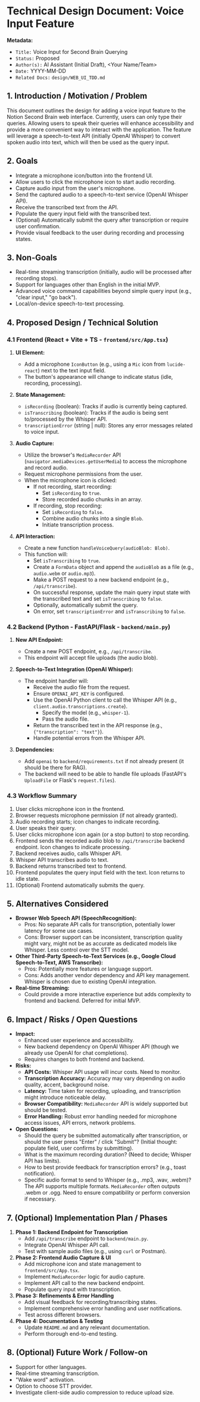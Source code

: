 # Technical Design Document: Voice Input Feature

**Metadata:**

*   `Title:` Voice Input for Second Brain Querying
*   `Status:` Proposed
*   `Author(s):` AI Assistant (Initial Draft), <Your Name/Team>
*   `Date:` YYYY-MM-DD
*   `Related Docs:` `design/WEB_UI_TDD.md`

## 1. Introduction / Motivation / Problem

This document outlines the design for adding a voice input feature to the Notion Second Brain web interface. Currently, users can only type their queries. Allowing users to speak their queries will enhance accessibility and provide a more convenient way to interact with the application. The feature will leverage a speech-to-text API (initially OpenAI Whisper) to convert spoken audio into text, which will then be used as the query input.

## 2. Goals

*   Integrate a microphone icon/button into the frontend UI.
*   Allow users to click the microphone icon to start audio recording.
*   Capture audio input from the user's microphone.
*   Send the captured audio to a speech-to-text service (OpenAI Whisper API).
*   Receive the transcribed text from the API.
*   Populate the query input field with the transcribed text.
*   (Optional) Automatically submit the query after transcription or require user confirmation.
*   Provide visual feedback to the user during recording and processing states.

## 3. Non-Goals

*   Real-time streaming transcription (initially, audio will be processed after recording stops).
*   Support for languages other than English in the initial MVP.
*   Advanced voice command capabilities beyond simple query input (e.g., "clear input," "go back").
*   Local/on-device speech-to-text processing.

## 4. Proposed Design / Technical Solution

### 4.1 Frontend (React + Vite + TS - `frontend/src/App.tsx`)

1.  **UI Element:**
    *   Add a microphone `IconButton` (e.g., using a `Mic` icon from `lucide-react`) next to the text input field.
    *   The button's appearance will change to indicate status (idle, recording, processing).

2.  **State Management:**
    *   `isRecording` (boolean): Tracks if audio is currently being captured.
    *   `isTranscribing` (boolean): Tracks if the audio is being sent to/processed by the Whisper API.
    *   `transcriptionError` (string | null): Stores any error messages related to voice input.

3.  **Audio Capture:**
    *   Utilize the browser's `MediaRecorder` API (`navigator.mediaDevices.getUserMedia`) to access the microphone and record audio.
    *   Request microphone permissions from the user.
    *   When the microphone icon is clicked:
        *   If not recording, start recording:
            *   Set `isRecording` to `true`.
            *   Store recorded audio chunks in an array.
        *   If recording, stop recording:
            *   Set `isRecording` to `false`.
            *   Combine audio chunks into a single `Blob`.
            *   Initiate transcription process.

4.  **API Interaction:**
    *   Create a new function `handleVoiceQuery(audioBlob: Blob)`.
    *   This function will:
        *   Set `isTranscribing` to `true`.
        *   Create a `FormData` object and append the `audioBlob` as a file (e.g., `audio.webm` or `audio.mp3`).
        *   Make a POST request to a new backend endpoint (e.g., `/api/transcribe`).
        *   On successful response, update the main query input state with the transcribed text and set `isTranscribing` to `false`.
        *   Optionally, automatically submit the query.
        *   On error, set `transcriptionError` and `isTranscribing` to `false`.

### 4.2 Backend (Python - FastAPI/Flask - `backend/main.py`)

1.  **New API Endpoint:**
    *   Create a new POST endpoint, e.g., `/api/transcribe`.
    *   This endpoint will accept file uploads (the audio blob).

2.  **Speech-to-Text Integration (OpenAI Whisper):**
    *   The endpoint handler will:
        *   Receive the audio file from the request.
        *   Ensure `OPENAI_API_KEY` is configured.
        *   Use the OpenAI Python client to call the Whisper API (e.g., `client.audio.transcriptions.create`).
            *   Specify the model (e.g., `whisper-1`).
            *   Pass the audio file.
        *   Return the transcribed text in the API response (e.g., `{"transcription": "text"}`).
        *   Handle potential errors from the Whisper API.

3.  **Dependencies:**
    *   Add `openai` to `backend/requirements.txt` if not already present (it should be there for RAG).
    *   The backend will need to be able to handle file uploads (FastAPI's `UploadFile` or Flask's `request.files`).

### 4.3 Workflow Summary

1.  User clicks microphone icon in the frontend.
2.  Browser requests microphone permission (if not already granted).
3.  Audio recording starts; icon changes to indicate recording.
4.  User speaks their query.
5.  User clicks microphone icon again (or a stop button) to stop recording.
6.  Frontend sends the recorded audio blob to `/api/transcribe` backend endpoint. Icon changes to indicate processing.
7.  Backend receives audio, calls Whisper API.
8.  Whisper API transcribes audio to text.
9.  Backend returns transcribed text to frontend.
10. Frontend populates the query input field with the text. Icon returns to idle state.
11. (Optional) Frontend automatically submits the query.

## 5. Alternatives Considered

*   **Browser Web Speech API (SpeechRecognition):**
    *   Pros: No separate API calls for transcription, potentially lower latency for some use cases.
    *   Cons: Browser support can be inconsistent, transcription quality might vary, might not be as accurate as dedicated models like Whisper. Less control over the STT model.
*   **Other Third-Party Speech-to-Text Services (e.g., Google Cloud Speech-to-Text, AWS Transcribe):**
    *   Pros: Potentially more features or language support.
    *   Cons: Adds another vendor dependency and API key management. Whisper is chosen due to existing OpenAI integration.
*   **Real-time Streaming:**
    *   Could provide a more interactive experience but adds complexity to frontend and backend. Deferred for initial MVP.

## 6. Impact / Risks / Open Questions

*   **Impact:**
    *   Enhanced user experience and accessibility.
    *   New backend dependency on OpenAI Whisper API (though we already use OpenAI for chat completions).
    *   Requires changes to both frontend and backend.
*   **Risks:**
    *   **API Costs:** Whisper API usage will incur costs. Need to monitor.
    *   **Transcription Accuracy:** Accuracy may vary depending on audio quality, accent, background noise.
    *   **Latency:** Time taken for recording, uploading, and transcription might introduce noticeable delay.
    *   **Browser Compatibility:** `MediaRecorder` API is widely supported but should be tested.
    *   **Error Handling:** Robust error handling needed for microphone access issues, API errors, network problems.
*   **Open Questions:**
    *   Should the query be submitted automatically after transcription, or should the user press "Enter" / click "Submit"? (Initial thought: populate field, user confirms by submitting).
    *   What is the maximum recording duration? (Need to decide; Whisper API has limits).
    *   How to best provide feedback for transcription errors? (e.g., toast notification).
    *   Specific audio format to send to Whisper (e.g., .mp3, .wav, .webm)? The API supports multiple formats. `MediaRecorder` often outputs .webm or .ogg. Need to ensure compatibility or perform conversion if necessary.

## 7. (Optional) Implementation Plan / Phases

1.  **Phase 1: Backend Endpoint for Transcription**
    *   Add `/api/transcribe` endpoint to `backend/main.py`.
    *   Integrate OpenAI Whisper API call.
    *   Test with sample audio files (e.g., using `curl` or Postman).
2.  **Phase 2: Frontend Audio Capture & UI**
    *   Add microphone icon and state management to `frontend/src/App.tsx`.
    *   Implement `MediaRecorder` logic for audio capture.
    *   Implement API call to the new backend endpoint.
    *   Populate query input with transcription.
3.  **Phase 3: Refinements & Error Handling**
    *   Add visual feedback for recording/transcribing states.
    *   Implement comprehensive error handling and user notifications.
    *   Test across different browsers.
4.  **Phase 4: Documentation & Testing**
    *   Update `README.md` and any relevant documentation.
    *   Perform thorough end-to-end testing.

## 8. (Optional) Future Work / Follow-on

*   Support for other languages.
*   Real-time streaming transcription.
*   "Wake word" activation.
*   Option to choose STT provider.
*   Investigate client-side audio compression to reduce upload size. 